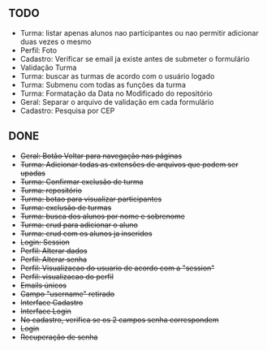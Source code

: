 TODO
-----------
- Turma: listar apenas alunos nao participantes ou nao permitir adicionar duas vezes o mesmo
- Perfil: Foto
- Cadastro: Verificar se email ja existe antes de submeter o formulário
- Validação Turma
- Turma: buscar as turmas de acordo com o usuário logado
- Turma: Submenu com todas as funções da turma
- Turma: Formatação da Data no Modificado do repositório
- Geral: Separar o arquivo de validação em cada formulário
- Cadastro: Pesquisa por CEP

DONE
-----------
- ~~Geral: Botão Voltar para navegação nas páginas~~
- ~~Turma: Adicionar todas as extensões de arquivos que podem ser upadas~~
- ~~Turma: Confirmar exclusão de turma~~
- ~~Turma: repositório~~
- ~~Turma: botao para visualizar participantes~~
- ~~Turma: exclusão de turmas~~
- ~~Turma: busca dos alunos por nome e sobrenome~~
- ~~Turma: crud para adicionar o aluno~~
- ~~Turma: crud com os alunos ja inseridos~~
- ~~Login: Session~~
- ~~Perfil: Alterar dados~~
- ~~Perfil: Alterar senha~~
- ~~Perfil: Visualizacao do usuario de acordo com a "session"~~
- ~~Perfil: visualizacao do perfil~~
- ~~Emails únicos~~
- ~~Campo "username" retirado~~
- ~~Interface Cadastro~~
- ~~Interface Login~~
- ~~No cadastro, verifica se os 2 campos senha correspondem~~
- ~~Login~~
- ~~Recuperação de senha~~